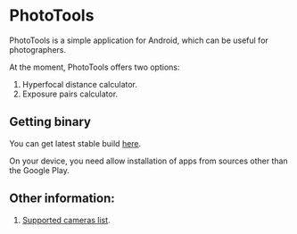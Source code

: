 PhotoTools
==========
PhotoTools is a simple application for Android, which can be useful for photographers.

At the moment, PhotoTools offers two options:

1. Hyperfocal distance calculator.
2. Exposure pairs calculator.

Getting binary
----------
You can get latest stable build [here](http://neverdark.ru/PhotoTools.apk).

On your device, you need allow installation of apps from sources other than the Google Play.

Other information:
----------
1. [Supported cameras list](https://github.com/yankovskiy/PhotoTools/wiki/Supported-cameras).
